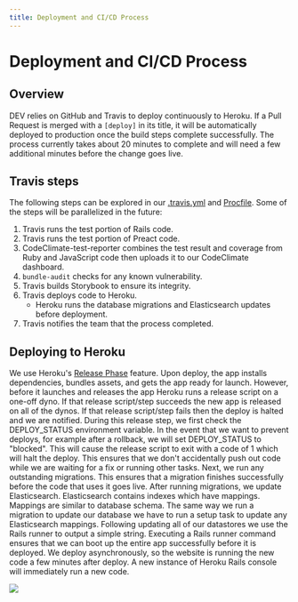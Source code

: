 ```yaml
---
title: Deployment and CI/CD Process
---
```


# Deployment and CI/CD Process

## Overview

DEV relies on GitHub and Travis to deploy continuously to Heroku. If a Pull
Request is merged with a `[deploy]` in its title, it will be automatically
deployed to production once the build steps complete successfully. The process
currently takes about 20 minutes to complete and will need a few additional
minutes before the change goes live.

## Travis steps

The following steps can be explored in our
[.travis.yml](https://github.com/thepracticaldev/dev.to/blob/master/.travis.yml)
and [Procfile](https://github.com/thepracticaldev/dev.to/blob/master/Procfile).
Some of the steps will be parallelized in the future:

1. Travis runs the test portion of Rails code.
1. Travis runs the test portion of Preact code.
1. CodeClimate-test-reporter combines the test result and coverage from Ruby and
   JavaScript code then uploads it to our CodeClimate dashboard.
1. `bundle-audit` checks for any known vulnerability.
1. Travis builds Storybook to ensure its integrity.
1. Travis deploys code to Heroku.
   - Heroku runs the database migrations and Elasticsearch updates before
     deployment.
1. Travis notifies the team that the process completed.

## Deploying to Heroku

We use Heroku's
[Release Phase](https://devcenter.heroku.com/articles/release-phase) feature.
Upon deploy, the app installs dependencies, bundles assets, and gets the app
ready for launch. However, before it launches and releases the app Heroku runs a
release script on a one-off dyno. If that release script/step succeeds the new
app is released on all of the dynos. If that release script/step fails then the
deploy is halted and we are notified. During this release step, we first check
the DEPLOY_STATUS environment variable. In the event that we want to prevent
deploys, for example after a rollback, we will set DEPLOY_STATUS to "blocked".
This will cause the release script to exit with a code of 1 which will halt the
deploy. This ensures that we don't accidentally push out code while we are
waiting for a fix or running other tasks. Next, we run any outstanding
migrations. This ensures that a migration finishes successfully before the code
that uses it goes live. After running migrations, we update Elasticsearch.
Elasticsearch contains indexes which have mappings. Mappings are similar to
database schema. The same way we run a migration to update our database we have
to run a setup task to update any Elasticsearch mappings. Following updating all
of our datastores we use the Rails runner to output a simple string. Executing a
Rails runner command ensures that we can boot up the entire app successfully
before it is deployed. We deploy asynchronously, so the website is running the
new code a few minutes after deploy. A new instance of Heroku Rails console will
immediately run a new code.

![](https://devcenter0.assets.heroku.com/article-images/1494371187-release-phase-diagram-3.png)
